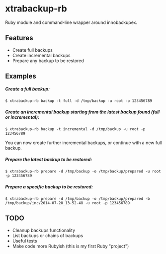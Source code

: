 # xtrabackup-rb

Ruby module and command-line wrapper around innobackupex.

## Features
 - Create full backups
 - Create incremental backups
 - Prepare any backup to be restored
 
## Examples

##### Create a full backup:
    $ xtrabackup-rb backup -t full -d /tmp/backup -u root -p 123456789
 
 
##### Create an incremental backup starting from the latest backup found (full or incremental):
    $ xtrabackup-rb backup -t incremental -d /tmp/backup -u root -p 123456789 
You can now create further incremental backups, or continue with a new full backup.


##### Prepare the latest backup to be restored:
    $ xtrabackup-rb prepare -d /tmp/backup -o /tmp/backup/prepared -u root -p 123456789


##### Prepare a specific backup to be restored:
    $ xtrabackup-rb prepare -d /tmp/backup -o /tmp/backup/prepared -b /tmp/backup/inc/2014-07-28_13-52-48 -u root -p 123456789 
 
 
## TODO
 - Cleanup backups functionality
 - List backups or chains of backups
 - Useful tests
 - Make code more Rubyish (this is my first Ruby "project")